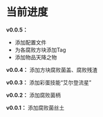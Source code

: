 # 当前进度

**v0.0.5：** 
* 添加配置文件
* 为各腐败方块添加Tag
* 添加物品天降之物

**v0.0.4：** 添加方块腐败菌盖、腐败残渣

**v0.0.3：** 添加彩蛋技能“艾尔登流星”

**v0.0.2：** 添加腐败菌柄

**v0.0.1：** 添加腐败菌丝土
